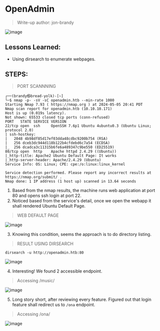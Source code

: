 # OpenAdmin
> Write-up author: jon-brandy

![image](https://github.com/jon-brandy/hackthebox/assets/70703371/9908a103-8c8b-4771-bb74-0bf955c31f61)


## Lessons Learned:
- Using dirsearch to enumerate webpages.

## STEPS:
> PORT SCANNNING

```
┌──(brandy㉿bread-yolk)-[~]
└─$ nmap -p- -sV -sC openadmin.htb --min-rate 1000
Starting Nmap 7.93 ( https://nmap.org ) at 2024-05-05 20:41 PDT
Nmap scan report for openadmin.htb (10.10.10.171)
Host is up (0.019s latency).
Not shown: 65533 closed tcp ports (conn-refused)
PORT   STATE SERVICE VERSION
22/tcp open  ssh     OpenSSH 7.6p1 Ubuntu 4ubuntu0.3 (Ubuntu Linux; protocol 2.0)
| ssh-hostkey: 
|   2048 4b98df85d17ef03dda48cdbc9200b754 (RSA)
|   256 dceb3dc944d118b122b4cfdebd6c7a54 (ECDSA)
|_  256 dcadca3c11315b6fe6a489347c9be550 (ED25519)
80/tcp open  http    Apache httpd 2.4.29 ((Ubuntu))
|_http-title: Apache2 Ubuntu Default Page: It works
|_http-server-header: Apache/2.4.29 (Ubuntu)
Service Info: OS: Linux; CPE: cpe:/o:linux:linux_kernel

Service detection performed. Please report any incorrect results at https://nmap.org/submit/ .
Nmap done: 1 IP address (1 host up) scanned in 13.64 seconds
```

1. Based from the nmap results, the machine runs web application at port 80 and opens ssh login at port 22.
2. Noticed based from the service's detail, once we open the webapp it shall rendered Ubuntu Default Page.

> WEB DEFAULT PAGE

![image](https://github.com/jon-brandy/hackthebox/assets/70703371/061c4f0e-2d71-4aa9-a168-99436176d7df)


3. Knowing this condition, seems the approach is to do directory listing.

> RESULT USING DIRSEARCH

```
dirsearch -u http://openadmin.htb:80
```

![image](https://github.com/jon-brandy/hackthebox/assets/70703371/a74ba915-39d9-418d-a4bf-26bde6d2a304)


4. Interesting! We found 2 accessible endpoint.

> Accessing /music/

![image](https://github.com/jon-brandy/hackthebox/assets/70703371/1f38ff98-6fa1-425e-8788-53856e547961)


5. Long story short, after reviewing every feature. Figured out that login feature shall redirect us to `/ona` endpoint.

> Accessing /ona/


![image](https://github.com/jon-brandy/hackthebox/assets/70703371/f16362b7-372d-40c6-ba05-34704060d1a7)



